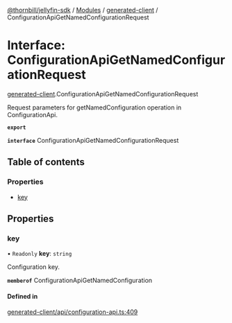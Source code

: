 [@thornbill/jellyfin-sdk](../README.md) / [Modules](../modules.md) / [generated-client](../modules/generated_client.md) / ConfigurationApiGetNamedConfigurationRequest

# Interface: ConfigurationApiGetNamedConfigurationRequest

[generated-client](../modules/generated_client.md).ConfigurationApiGetNamedConfigurationRequest

Request parameters for getNamedConfiguration operation in ConfigurationApi.

**`export`**

**`interface`** ConfigurationApiGetNamedConfigurationRequest

## Table of contents

### Properties

- [key](generated_client.ConfigurationApiGetNamedConfigurationRequest.md#key)

## Properties

### key

• `Readonly` **key**: `string`

Configuration key.

**`memberof`** ConfigurationApiGetNamedConfiguration

#### Defined in

[generated-client/api/configuration-api.ts:409](https://github.com/thornbill/jellyfin-sdk-typescript/blob/c68c853/src/generated-client/api/configuration-api.ts#L409)

